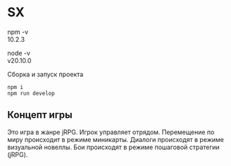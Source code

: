 # SX

npm -v \
10.2.3

node -v \
v20.10.0

Сборка и запуск проекта

`npm i`\
`npm run develop`

## Концепт игры

Это игра в жанре jRPG.
Игрок управляет отрядом.
Перемещение по миру происходит в режиме миникарты.
Диалоги происходят в режиме визуальной новеллы.
Бои происходят в режиме пошаговой стратегии (jRPG).